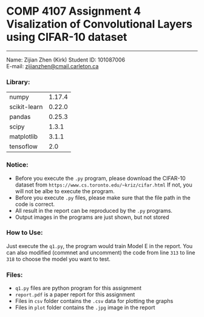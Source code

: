 # COMP 4107 Assignment 4 Visalization of Convolutional Layers using CIFAR-10 dataset
-----------

Name: Zijian Zhen (Kirk)
Student ID: 101087006  
E-mail: zijianzhen@cmail.carleton.ca  



### Library:
|||
|:---|:---|
|numpy|1.17.4
|scikit-learn|0.22.0
|pandas|0.25.3
|scipy|1.3.1
|matplotlib|3.1.1
|tensoflow|2.0

### Notice:
* Before you execute the `.py` program, please download the CIFAR-10 dataset from `https://www.cs.toronto.edu/~kriz/cifar.html`
If not, you will not be albe to execute the program.
* Before you execute `.py` files, please make sure that the file path in the code is correct.
* All result in the report can be reproduced by the `.py` programs.
* Output images in the programs are just shown, but not stored

### How to Use:
Just execute the `q1.py`, the program would train Model E in the report.
You can also modified (commnet and uncomment) the code from line `313` to line `318`
to choose the model you want to test.


### Files:
* `q1.py` files are python program for this assignment
* `report.pdf` is a paper report for this assignment
* Files in `csv` folder contains the `.csv` data for plotting the graphs
* Files in `plot` folder contains the `.jpg` image in the report
